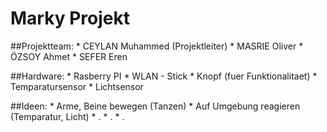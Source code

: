 # Marky Projekt


##Projektteam:
            * CEYLAN Muhammed (Projektleiter)
            * MASRIE Oliver
            * ÖZSOY Ahmet
            * SEFER Eren
            
##Hardware:
            * Rasberry PI
            * WLAN - Stick
            * Knopf (fuer Funktionalitaet)
            * Temparatursensor
            * Lichtsensor
           
##Ideen:
            * Arme, Beine bewegen (Tanzen)
            * Auf Umgebung reagieren (Temparatur, Licht)
            * .
            * .
            * .
